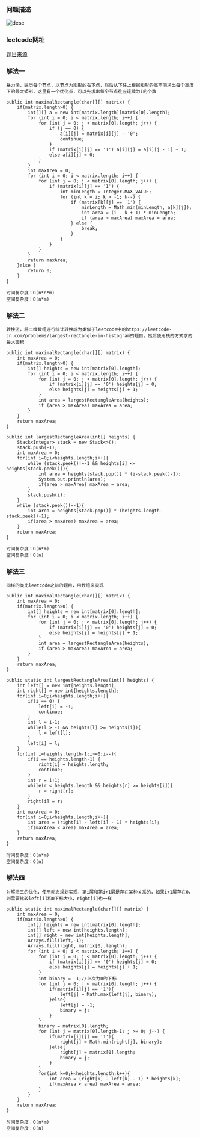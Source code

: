 ### 问题描述
![desc](https://jayden-doc.oss-cn-shenzhen.aliyuncs.com/leetcode/LC-20012201.png '')

### leetcode网址
[题目来源](https://leetcode-cn.com/problems/maximal-rectangle/)


### 解法一
    暴力法，遍历每个节点，以节点为矩形的右下点，然后从下往上根据矩形的高不同求出每个高度下的最大矩形，这里有一个优化点，可以先求出每个节点往左连续为1的个数

    public int maximalRectangle(char[][] matrix) {
        if(matrix.length>0) {
            int[][] a = new int[matrix.length][matrix[0].length];
            for (int i = 0; i < matrix.length; i++) {
                for (int j = 0; j < matrix[0].length; j++) {
                    if (j == 0) {
                        a[i][j] = matrix[i][j] - '0';
                        continue;
                    }
                    if (matrix[i][j] == '1') a[i][j] = a[i][j - 1] + 1;
                    else a[i][j] = 0;
                }
            }
            int maxArea = 0;
            for (int i = 0; i < matrix.length; i++) {
                for (int j = 0; j < matrix[0].length; j++) {
                    if (matrix[i][j] == '1') {
                        int minLength = Integer.MAX_VALUE;
                        for (int k = i; k > -1; k--) {
                            if (matrix[k][j] == '1') {
                                minLength = Math.min(minLength, a[k][j]);
                                int area = (i - k + 1) * minLength;
                                if (area > maxArea) maxArea = area;
                            } else {
                                break;
                            }
                        }
                    }
                }
            }
            return maxArea;
        }else {
            return 0;
        }
    }

    时间复杂度：O(n*n*m)
    空间复杂度：O(n*m)

### 解法二
    转换法，将二维数组逐行统计转换成为类似于leetcode中的https://leetcode-cn.com/problems/largest-rectangle-in-histogram的题目，然后使用栈的方式求的最大面积

    public int maximalRectangle(char[][] matrix) {
        int maxArea = 0;
        if(matrix.length>0) {
            int[] heights = new int[matrix[0].length];
            for (int i = 0; i < matrix.length; i++) {
                for (int j = 0; j < matrix[0].length; j++) {
                    if (matrix[i][j] == '0') heights[j] = 0;
                    else heights[j] = heights[j] + 1;
                }
                int area = largestRectangleArea(heights);
                if (area > maxArea) maxArea = area;
            }
        }
        return maxArea;
    }

    public int largestRectangleArea(int[] heights) {
        Stack<Integer> stack = new Stack<>();
        stack.push(-1);
        int maxArea = 0;
        for(int i=0;i<heights.length;i++){
            while (stack.peek()!=-1 && heights[i] <= heights[stack.peek()]){
                int area = heights[stack.pop()] * (i-stack.peek()-1);
                System.out.println(area);
                if(area > maxArea) maxArea = area;
            }
            stack.push(i);
        }
        while (stack.peek()!=-1){
            int area = heights[stack.pop()] * (heights.length-stack.peek()-1);
            if(area > maxArea) maxArea = area;
        }
        return maxArea;
    }

    时间复杂度：O(n*m)
    空间复杂度：O(n)

### 解法三
    同样的类比leetcode之前的题目，用数组来实现

    public int maximalRectangle(char[][] matrix) {
        int maxArea = 0;
        if(matrix.length>0) {
            int[] heights = new int[matrix[0].length];
            for (int i = 0; i < matrix.length; i++) {
                for (int j = 0; j < matrix[0].length; j++) {
                    if (matrix[i][j] == '0') heights[j] = 0;
                    else heights[j] = heights[j] + 1;
                }
                int area = largestRectangleArea(heights);
                if (area > maxArea) maxArea = area;
            }
        }
        return maxArea;
    }

    public static int largestRectangleArea(int[] heights) {
        int left[] = new int[heights.length];
        int right[] = new int[heights.length];
        for(int i=0;i<heights.length;i++){
            if(i == 0) {
                left[i] = -1;
                continue;
            }
            int l = i-1;
            while(l > -1 && heights[l] >= heights[i]){
                l = left[l];
            }
            left[i] = l;
        }
        for(int i=heights.length-1;i>=0;i--){
            if(i == heights.length-1) {
                right[i] = heights.length;
                continue;
            }
            int r = i+1;
            while(r < heights.length && heights[r] >= heights[i]){
                r = right[r];
            }
            right[i] = r;
        }
        int maxArea = 0;
        for(int i=0;i<heights.length;i++){
            int area = (right[i] - left[i] - 1) * heights[i];
            if(maxArea < area) maxArea = area;
        }
        return maxArea;
    }

    时间复杂度：O(n*m)
    空间复杂度：O(n)

### 解法四
    对解法三的优化，使用动态规划实现，第i层和第i+1层是存在某种关系的，如果i+1层存在0，则需要比较left[i]和0下标大小，right[i]也一样

    public static int maximalRectangle(char[][] matrix) {
        int maxArea = 0;
        if(matrix.length>0) {
            int[] heights = new int[matrix[0].length];
            int[] left = new int[heights.length];
            int[] right = new int[heights.length];
            Arrays.fill(left,-1);
            Arrays.fill(right, matrix[0].length);
            for (int i = 0; i < matrix.length; i++) {
                for (int j = 0; j < matrix[0].length; j++) {
                    if (matrix[i][j] == '0') heights[j] = 0;
                    else heights[j] = heights[j] + 1;
                }
                int binary = -1;//上次为0的下标
                for (int j = 0; j < matrix[0].length; j++) {
                    if(matrix[i][j] == '1'){
                        left[j] = Math.max(left[j], binary);
                    }else{
                        left[j] = -1;
                        binary = j;
                    }
                }
                binary = matrix[0].length;
                for (int j = matrix[0].length-1; j >= 0; j--) {
                    if(matrix[i][j] == '1'){
                        right[j] = Math.min(right[j], binary);
                    }else{
                        right[j] = matrix[0].length;
                        binary = j;
                    }
                }
                for(int k=0;k<heights.length;k++){
                    int area = (right[k] - left[k] - 1) * heights[k];
                    if(maxArea < area) maxArea = area;
                }
            }
        }
        return maxArea;
    }

    时间复杂度：O(n*m)
    空间复杂度：O(n)